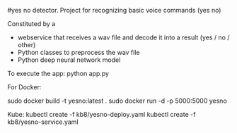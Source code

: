 #yes no detector. Project for recognizing basic voice commands (yes no)

Constituted by a 
* webservice that receives a wav file and decode it into a result (yes / no / other)
* Python classes to preprocess the wav file
* Python deep neural network model 

To execute the app: python app.py

For Docker:

sudo docker build -t yesno:latest .
sudo docker run -d -p 5000:5000 yesno

Kube:
kubectl create -f kb8/yesno-deploy.yaml
kubectl create -f kb8/yesno-service.yaml